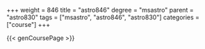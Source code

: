 +++
weight = 846
title = "astro846"
degree = "msastro"
parent = "astro830"
tags = ["msastro", "astro846", "astro830"]
categories = ["course"]
+++

{{< genCoursePage >}}
